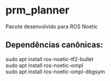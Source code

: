 # prm_planner
Pacote desenvolvido para ROS Noetic <br />
## Dependências canônicas:<br />
sudo apt install ros-noetic-tf2-bullet<br />
sudo apt install ros-noetic-ompl<br />
sudo apt install ros-noetic-ompl-dbgsym

